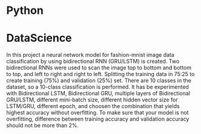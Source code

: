 # Python
# DataScience
In this project a neural network model for fashion-mnist image data classification by using bidirectional RNN (GRU/LSTM) is created. Two bidirectional RNNs were used to scan the image top to bottom and bottom to top, and left to right and right to left. Splitting the training data in 75:25 to create training (75%) and validation (25%) set. 
There are 10 classes in the dataset, so a 10-class classification is performed. It has be experimented with Bidirectional LSTM, Bidirectional GRU, multiple layers of Bidirectional GRU/LSTM, different mini-batch size, different hidden vector size for LSTM/GRU, different epoch, and choosen the combination that yields highest accuracy without overfitting. To make sure that your model is not overfitting, difference between training accuracy and validation accuracy should not be more than 2%.
